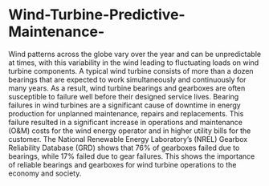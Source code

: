 # Wind-Turbine-Predictive-Maintenance-
Wind patterns across the globe vary over the year and can be unpredictable at times, with this variability in the wind leading to fluctuating loads on wind turbine components. A typical wind turbine consists of more than a dozen bearings that are expected to work simultaneously and continuously for many years. As a result, wind turbine bearings and gearboxes are often susceptible to failure well before their designed service lives. Bearing failures in wind turbines are a significant cause of downtime in energy production for unplanned maintenance, repairs and replacements. This failure resulted in a significant increase in operations and maintenance (O&amp;M) costs for the wind energy operator and in higher utility bills for the customer. The National Renewable Energy Laboratory’s (NREL) Gearbox Reliability Database (GRD) shows that 76% of gearboxes failed due to bearings, while 17% failed due to gear failures. This shows the importance of reliable bearings and gearboxes for wind turbine operations to the economy and society.
